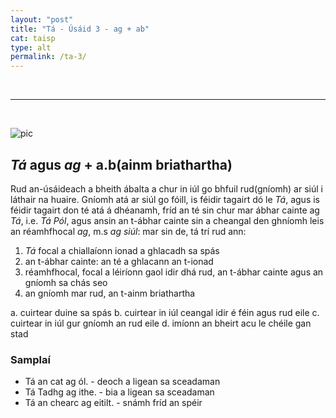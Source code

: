 ```yaml
---
layout: "post"
title: "Tá - Úsáid 3 - ag + ab"
cat: taisp
type: alt
permalink: /ta-3/
---
```

<br>
<hr>
<br>

![pic](../assets/img/tadhg.jpg)
## *Tá* agus *ag* + a.b(ainm briathartha)

Rud an-úsáideach a bheith ábalta a chur in iúl
go bhfuil rud(gníomh) ar siúl i láthair na huaire.
Gníomh atá ar siúl go fóill, is féidir tagairt dó
le *Tá*, agus is féidir tagairt don té atá á dhéanamh,
fríd an té sin chur mar ábhar cainte ag *Tá*, i.e.
*Tá Pól*, agus ansin an t-ábhar cainte sin a cheangal
den ghníomh leis an réamhfhocal *ag*, m.s *ag siúl*: mar sin
de, tá trí rud ann:
1. *Tá* focal a chiallaíonn ionad a ghlacadh sa spás
2. an t-ábhar cainte: an té a ghlacann an t-ionad
3. réamhfhocal, focal a léiríonn gaol idir dhá rud, an
   t-ábhar cainte agus an gníomh sa chás seo
4. an gníomh mar rud, an t-ainm briathartha

a. cuirtear duine sa spás
b. cuirtear in iúl ceangal idir é féin agus rud eile
c. cuirtear in iúl gur gníomh an rud eile
d. imíonn an bheirt acu le chéile gan stad

### Samplaí
- Tá an cat ag ól. - deoch a ligean sa sceadaman
- Tá Tadhg ag ithe. - bia a ligean sa sceadaman
- Tá an chearc ag eitilt. - snámh fríd an spéir

